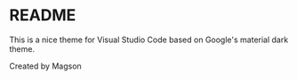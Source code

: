 # README

This is a nice theme for Visual Studio Code based on Google's material dark theme. 

Created by Magson